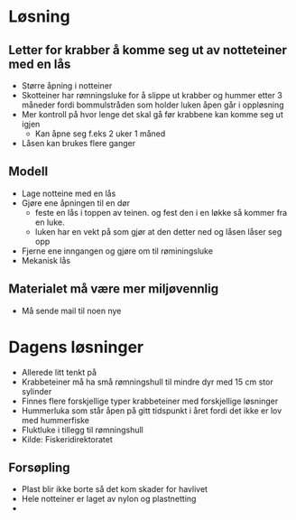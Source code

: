 # Løsning
## Letter for krabber å komme seg ut av notteteiner med en lås
- Større åpning i notteiner
- Skotteiner har rømningsluke for å slippe ut krabber og hummer etter 3 måneder fordi bommulstråden som holder luken åpen går i oppløsning 
- Mer kontroll på hvor lenge det skal gå før krabbene kan komme seg ut igjen
  - Kan åpne seg f.eks 2 uker 1 måned
- Låsen kan brukes flere ganger

## Modell
- Lage notteine med en lås
- Gjøre ene åpningen til en dør
   - feste en lås i toppen av teinen. og fest den i en løkke så kommer fra en luke.
   - luken har en vekt på som gjør at den detter ned og låsen låser seg opp
- Fjerne ene inngangen og gjøre om til røminingsluke
- Mekanisk lås

## Materialet må være mer miljøvennlig
- Må sende mail til noen nye

# Dagens løsninger
- Allerede litt tenkt på
- Krabbeteiner må ha små rømningshull til mindre dyr med 15 cm stor sylinder
- Finnes flere forskjellige typer krabbeteiner med forskjellige løsninger
- Hummerluka som står åpen på gitt tidspunkt i året fordi det ikke er lov med hummerfiske
- Fluktluke i tillegg til rømningshull
- Kilde: Fiskeridirektoratet

## Forsøpling
- Plast blir ikke borte så det kom skader for havlivet
- Hele notteiner er laget av nylon og plastnetting
- 
